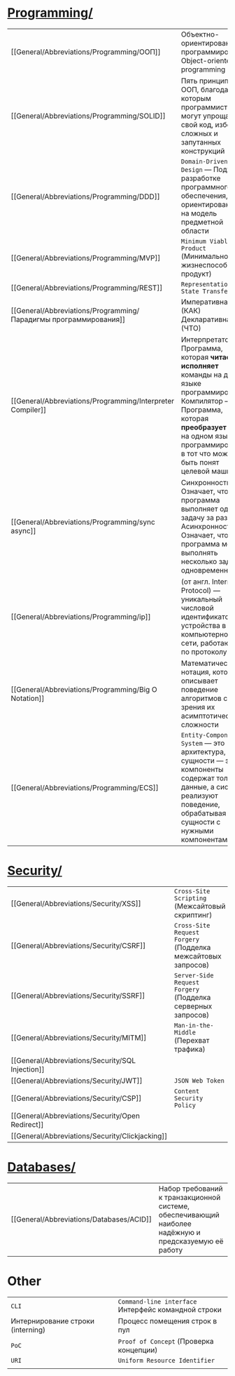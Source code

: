 
# [Programming/](?General/Abbreviations/Programming/)

|                                                                  |                                                                                                                                                                                                                                      |
|------------------------------------------------------------------|--------------------------------------------------------------------------------------------------------------------------------------------------------------------------------------------------------------------------------------|
| [[General/Abbreviations/Programming/ООП]]                        | Объектно-ориентированное программирование<br>Object-oriented programming                                                                                                                                                             |
| [[General/Abbreviations/Programming/SOLID]]                      | Пять принципов ООП, благодаря которым программисты могут упрощать свой код, избегая сложных и запутанных конструкций                                                                                                                 |
| [[General/Abbreviations/Programming/DDD]]                        | `Domain-Driven Design` — Подход к разработке программного обеспечения, ориентированный на модель предметной области                                                                                                                  |
| [[General/Abbreviations/Programming/MVP]]                        | `Minimum Viable Product` (Минимально жизнеспособный продукт)                                                                                                                                                                         |
| [[General/Abbreviations/Programming/REST]]                       | `Representational State Transfer`                                                                                                                                                                                                    |
| [[General/Abbreviations/Programming/Парадигмы программирования]] | Императивная (КАК)<br>Декларативная (ЧТО)                                                                                                                                                                                            |
| [[General/Abbreviations/Programming/Interpreter Compiler]]       | Интерпретатор — Программа, которая **читает и исполняет** команды на другом языке программирования<br>Компилятор — Программа, которая **преобразует код** на одном языке программирования в тот что может быть понят целевой машиной |
| [[General/Abbreviations/Programming/sync async]]                 | Синхронность — Означает, что программа выполняет одну задачу за раз<br>Асинхронность — Означает, что программа может выполнять несколько задач одновременно                                                                          |
| [[General/Abbreviations/Programming/ip]]                         | (от англ. Internet Protocol) — уникальный числовой идентификатор устройства в компьютерной сети, работающей по протоколу IP                                                                                                          |
| [[General/Abbreviations/Programming/Big O Notation]]             | Математическая нотация, которая описывает поведение алгоритмов с точки зрения их асимптотической сложности                                                                                                                           |
| [[General/Abbreviations/Programming/ECS]]                        | `Entity-Component-System` — это архитектура, где сущности — это ID, компоненты содержат только данные, а системы реализуют поведение, обрабатывая сущности с нужными компонентами                                                    |

# [Security/](?General/Abbreviations/Security/)

|                                                  |                                                              |
|--------------------------------------------------|--------------------------------------------------------------|
| [[General/Abbreviations/Security/XSS]]           | `Cross-Site Scripting` (Межсайтовый скриптинг)               |
| [[General/Abbreviations/Security/CSRF]]          | `Cross-Site Request Forgery` (Подделка межсайтовых запросов) |
| [[General/Abbreviations/Security/SSRF]]          | `Server-Side Request Forgery` (Подделка серверных запросов)  |
| [[General/Abbreviations/Security/MITM]]          | `Man-in-the-Middle` (Перехват трафика)                       |
| [[General/Abbreviations/Security/SQL Injection]] |                                                              |
| [[General/Abbreviations/Security/JWT]]           | `JSON Web Token`                                             |
| [[General/Abbreviations/Security/CSP]]           | `Content Security Policy`                                    |
| [[General/Abbreviations/Security/Open Redirect]] |                                                              |
| [[General/Abbreviations/Security/Clickjacking]]  |                                                              |

# [Databases/](?General/Abbreviations/Databases/)

|                                          |                                                                                                       |
|------------------------------------------|-------------------------------------------------------------------------------------------------------|
| [[General/Abbreviations/Databases/ACID]] | Набор требований к транзакционной системе, обеспечивающий наиболее надёжную и предсказуемую её работу |


# Other

|                                   |                                                        |
|-----------------------------------|--------------------------------------------------------|
| `CLI`                             | `Command-line interface`<br>Интерфейс командной строки |
| Интернирование строки (interning) | Процесс помещения строк в пул                          |
| `PoC`                             | `Proof of Concept` (Проверка концепции)                |
| `URI`                             | `Uniform Resource Identifier`                          |
|                                   |                                                        |
